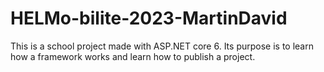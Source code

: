 # HELMo-bilite-2023-MartinDavid

This is a school project made with ASP.NET core 6. Its purpose is to learn how a framework works and learn how to publish a project.
